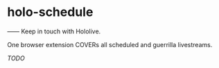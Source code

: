 # holo-schedule

—— Keep in touch with Hololive.

One browser extension COVERs all scheduled and guerrilla livestreams.

*TODO*
